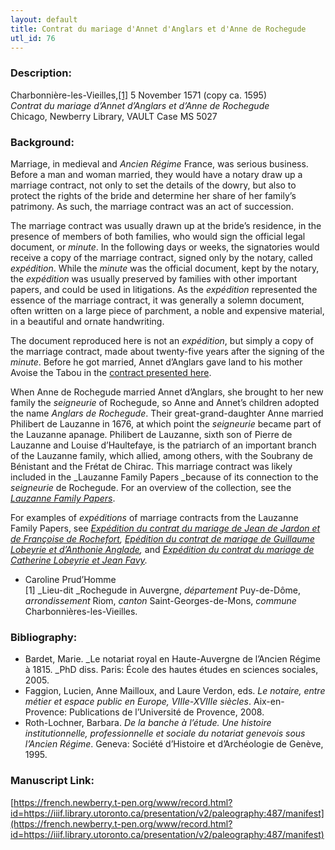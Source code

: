 ```yaml
---
layout: default
title: Contrat du mariage d'Annet d'Anglars et d'Anne de Rochegude
utl_id: 76
---
```


### Description:

Charbonnière-les-Vieilles,<a id="_ftnref1">[[1]](#_ftn1)</a> 5 November 1571 (copy ca. 1595)<br>
_Contrat du mariage d’Annet d’Anglars et d’Anne de Rochegude_<br>
Chicago, Newberry Library, VAULT Case MS 5027

### Background:

Marriage, in medieval and _Ancien Régime_ France, was serious business. Before a man and woman married, they would have a notary draw up a marriage contract, not only to set the details of the dowry, but also to protect the rights of the bride and determine her share of her family’s patrimony. As such, the marriage contract was an act of succession.

The marriage contract was usually drawn up at the bride’s residence, in the presence of members of both families, who would sign the official legal document, or _minute_. In the following days or weeks, the signatories would receive a copy of the marriage contract, signed only by the notary, called _expédition_. While the _minute_ was the official document, kept by the notary, the _expédition_ was usually preserved by families with other important papers, and could be used in litigations. As the _expédition_ represented the essence of the marriage contract, it was generally a solemn document, often written on a large piece of parchment, a noble and expensive material, in a beautiful and ornate handwriting.

The document reproduced here is not an _expédition_, but simply a copy of the marriage contract, made about twenty-five years after the signing of the _minute_. Before he got married, Annet d’Anglars gave land to his mother Avoise the Tabou in the [contract presented here](https://french.newberry.t-pen.org/www/record.html?id=488#22a9ce7a-82f2-4f58-a13d-a6f0fa6bf124).

When Anne de Rochegude married Annet d’Anglars, she brought to her new family the _seigneurie_ of Rochegude, so Anne and Annet’s children adopted the name _Anglars de Rochegude_. Their great-grand-daughter Anne married Philibert de Lauzanne in 1676, at which point the _seigneurie_ became part of the Lauzanne apanage. Philibert de Lauzanne, sixth son of Pierre de Lauzanne and Louise d’Haultefaye, is the patriarch of an important branch of the Lauzanne family, which allied, among others, with the Soubrany de Bénistant and the Frétat de Chirac. This marriage contract was likely included in the _Lauzanne Family Papers _because of its connection to the _seigneurie_ de Rochegude. For an overview of the collection, see the <a href="http://newberry.org/lauzanne-family-papers">_Lauzanne Family Papers_</a>.

For examples of _expéditions_ of marriage contracts from the Lauzanne Family Papers, see [_Expédition du contrat du mariage de Jean de Jardon et de Françoise de Rochefort_](https://french.newberry.t-pen.org/www/record.html?id=484#52b4dfe1-d5f3-487c-9d00-866b691aed6b)_, _[_Epédition du contrat de mariage de Guillaume Lobeyrie et d’Anthonie Anglade_](https://french.newberry.t-pen.org/www/record.html?id=476#caf91ed7-a788-410b-8093-f3d92c85a452)_,_ and [_Expédition du contrat du mariage de Catherine Lobeyrie et Jean Favy_](https://french.newberry.t-pen.org/www/record.html?id=483#dfbb667f-fb18-4d1a-9775-0716c3244fd3)_._
- Caroline Prud’Homme<br>
<a id="_ftn1">[1]</a> _Lieu-dit _Rochegude in Auvergne, _département_ Puy-de-Dôme, _arrondissement_ Riom, _canton_ Saint-Georges-de-Mons, _commune_ Charbonnières-les-Vieilles.

### Bibliography:

- Bardet, Marie. _Le notariat royal en Haute-Auvergne de l’Ancien Régime à 1815. _PhD diss. Paris: École des hautes études en sciences sociales, 2005.
- Faggion, Lucien, Anne Mailloux, and Laure Verdon, eds. _Le notaire, entre métier et espace public en Europe, VIIIe-XVIIIe siècles_. Aix-en-Provence: Publications de l’Université de Provence, 2008.
- Roth-Lochner, Barbara. _De la banche à l’étude. Une histoire institutionnelle, professionnelle et sociale du notariat genevois sous l’Ancien Régime_. Geneva: Société d’Histoire et d’Archéologie de Genève, 1995.

### Manuscript Link:

[https://french.newberry.t-pen.org/www/record.html?id=https://iiif.library.utoronto.ca/presentation/v2/paleography:487/manifest](https://french.newberry.t-pen.org/www/record.html?id=https://iiif.library.utoronto.ca/presentation/v2/paleography:487/manifest)
